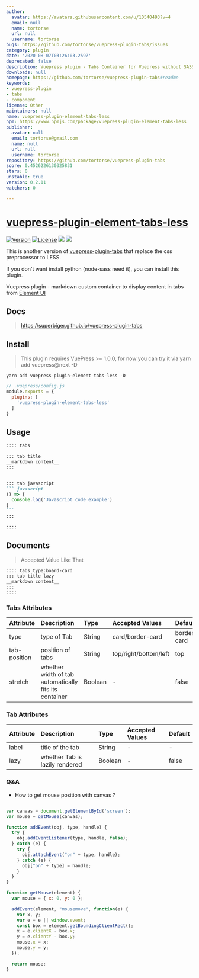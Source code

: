 ```yaml
---
author:
  avatar: https://avatars.githubusercontent.com/u/10540493?v=4
  email: null
  name: tortorse
  url: null
  username: tortorse
bugs: https://github.com/tortorse/vuepress-plugin-tabs/issues
category: plugin
date: '2020-08-07T03:26:03.259Z'
deprecated: false
description: Vuepress plugin - Tabs Container for Vuepress without SASS
downloads: null
homepage: https://github.com/tortorse/vuepress-plugin-tabs#readme
keywords:
- vuepress-plugin
- tabs
- component
license: Other
maintainers: null
name: vuepress-plugin-element-tabs-less
npm: https://www.npmjs.com/package/vuepress-plugin-element-tabs-less
publisher:
  avatar: null
  email: tortorse@gmail.com
  name: null
  url: null
  username: tortorse
repository: https://github.com/tortorse/vuepress-plugin-tabs
score: 0.4526226130325831
stars: 0
unstable: true
version: 0.2.11
watchers: 0

---
```


# [vuepress-plugin-element-tabs-less](https://github.com/tortorse/vuepress-plugin-tabs)

<a href="https://www.npmjs.com/package/vuepress-plugin-element-tabs-less"><img src="https://img.shields.io/npm/v/vuepress-plugin-element-tabs-less.svg" alt="Version"></a>
<a href="https://www.npmjs.com/package/vuepress-plugin-element-tabs-less"><img src="https://img.shields.io/npm/l/vuepress-plugin-element-tabs-less.svg" alt="License"></a>
<img src="https://img.shields.io/badge/thanks-element-brightgreen.svg"/>
<img src="https://img.shields.io/badge/thanks-vuepress--plugin--tabs-brightgreen"/>

This is another version of [vuepress-plugin-tabs](https://github.com/tortorse/vuepress-plugin-tabs) that replace the css preprocessor  to LESS.

If you don't want install python (node-sass need it), you can install this plugin.

Vuepress plugin - markdown custom container to display content in tabs from [Element UI](https://github.com/ElemeFE/element)

## Docs
> https://superbiger.github.io/vuepress-plugin-tabs

## Install
> This plugin requires VuePress >= 1.0.0, for now you can try it via yarn add vuepress@next -D 

```shell
yarn add vuepress-plugin-element-tabs-less -D
```

```javascript
// .vuepress/config.js
module.exports = {
  plugins: [
    'vuepress-plugin-element-tabs-less'
  ]
}
```

## Usage

~~~ md
:::: tabs

::: tab title
__markdown content__
:::


::: tab javascript
``` javascript
() => {
  console.log('Javascript code example')
}
```
:::

::::

~~~

## Documents
> Accepted Value Like That
~~~md
:::: tabs type:board-card
::: tab title lazy
__markdown content__
:::
::::
~~~

### Tabs Attributes
|Attribute|Description|Type|Accepted Values|Default|
|:--|:--|:--|:--|:--|
|type|type of Tab|String|card/border-card|border-card|
|tab-position|position of tabs|String|top/right/bottom/left|top|
|stretch|whether width of tab automatically fits its container|Boolean|-|false|


### Tab Attributes
|Attribute|Description|Type|Accepted Values|Default|
|:--|:--|:--|:--|:--|
|label|title of the tab|String|-|-|
|lazy|whether Tab is lazily rendered|Boolean|-|false|

### Q&A
* How to get mouse position with canvas ?
```javascript

var canvas = document.getElementById('screen');
var mouse = getMouse(canvas);

function addEvent(obj, type, handle) {
  try {
    obj.addEventListener(type, handle, false);
  } catch (e) {
    try {
      obj.attachEvent("on" + type, handle);
    } catch (e) {
      obj["on" + type] = handle;
    }
  }
}

function getMouse(element) {
  var mouse = { x: 0, y: 0 };

  addEvent(element, "mousemove", function(e) {
    var x, y;
    var e = e || window.event;
    const box = element.getBoundingClientRect();
    x = e.clientX - box.x;
    y = e.clientY - box.y;
    mouse.x = x;
    mouse.y = y;
  });

  return mouse;
}
```

